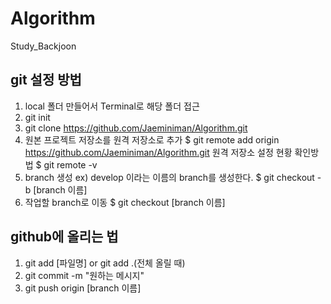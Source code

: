 # Algorithm
Study_Backjoon

## git 설정 방법
1. local 폴더 만들어서 Terminal로 해당 폴더 접근
2. git init
3. git clone https://github.com/Jaeminiman/Algorithm.git
4. 원본 프로젝트 저장소를 원격 저장소로 추가
  $ git remote add origin https://github.com/Jaeminiman/Algorithm.git
  원격 저장소 설정 현황 확인방법
  $ git remote -v
5. branch 생성
  ex) develop 이라는 이름의 branch를 생성한다.
  $ git checkout -b [branch 이름]
6. 작업할 branch로 이동
  $ git checkout [branch 이름]

## github에 올리는 법
1. git add [파일명] or git add .(전체 올릴 때)
2. git commit -m "원하는 메시지"
3. git push origin [branch 이름]

